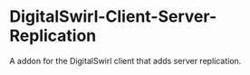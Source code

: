# DigitalSwirl-Client-Server-Replication
A addon for the DigitalSwirl client that adds server replication.
